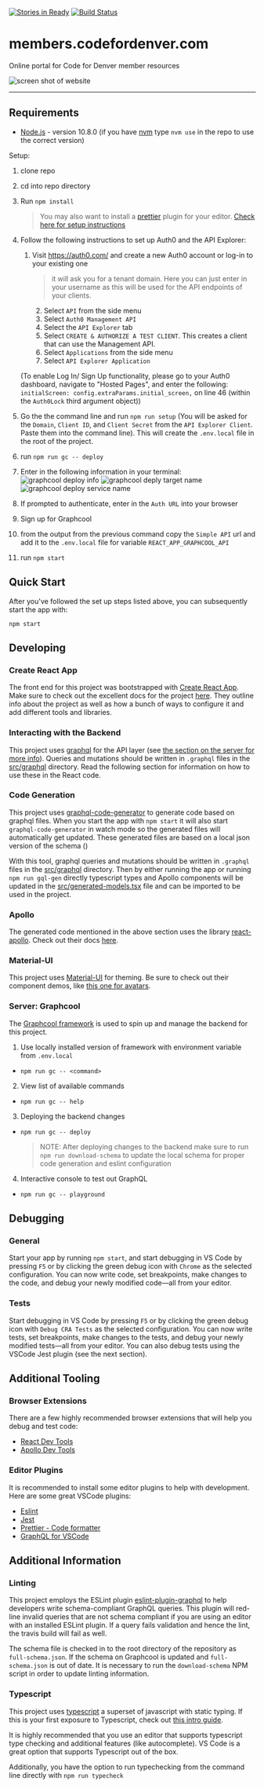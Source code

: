 [![Stories in Ready](https://badge.waffle.io/codefordenver/members.png?label=ready&title=Ready)](https://waffle.io/codefordenver/members?utm_source=badge)
[![Build Status](https://travis-ci.org/codefordenver/members.svg?branch=master)](https://travis-ci.org/codefordenver/members)

# members.codefordenver.com

Online portal for Code for Denver member resources

![screen shot of website](docs/img/screen_shot_2018-10-10.png)

---

## Requirements

- [Node.js](https://nodejs.org) - version 10.8.0 (if you have [nvm](https://github.com/creationix/nvm) type `nvm use` in the repo to use the correct version)

Setup:
1. clone repo
2. cd into repo directory
3. Run `npm install`
    > You may also want to install a [prettier](https://prettier.io/docs/en/index.html) plugin for your editor. [Check here for setup instructions](https://prettier.io/docs/en/editors.html)
4. Follow the following instructions to set up Auth0 and the API Explorer:
    1. Visit https://auth0.com/ and create a new Auth0 account or log-in to your existing one
        > it will ask you for a tenant domain. Here you can just enter in your username as this will be used for the API endpoints of your clients.
		2. Select `API` from the side menu
		3. Select `Auth0 Management API`
		4. Select the `API Explorer` tab
		5. Select `CREATE & AUTHORIZE A TEST CLIENT`. This creates a client that can use the Management API.
		6. Select `Applications` from the side menu
		7. Select `API Explorer Application`

    (To enable Log In/ Sign Up functionality, please go to your Auth0 dashboard, navigate to "Hosted Pages", and enter the following: `initialScreen: config.extraParams.initial_screen,` on line 46 (within the `Auth0Lock` third argument object))

5. Go the the command line and run `npm run setup` (You will be asked for the `Domain`, `Client ID`, and `Client Secret` from the
		`API Explorer Client`. Paste them into the command line). This will create the `.env.local` file in the root of the project.

6. run `npm run gc -- deploy`
7. Enter in the following information in your terminal:
    ![graphcool deploy info](docs/img/setup4_graphcool_deployment_info.png)
    ![graphcool deply target name](docs/img/setup5_graphcool_target_name.png)
    ![graphcool deploy service name](docs/img/setup6_graphcool_service_name.png)
8. If prompted to authenticate, enter in the `Auth URL` into your browser
9. Sign up for Graphcool
10. from the output from the previous command copy the `Simple API` url and add it to the `.env.local` file for variable `REACT_APP_GRAPHCOOL_API`
11. run `npm start`

## Quick Start
After you've followed the set up steps listed above, you can subsequently start the app with:

```
npm start
```

## Developing

### Create React App
The front end for this project was bootstrapped with [Create React App](https://github.com/facebookincubator/create-react-app). Make sure to check out the excellent docs for the project [here](https://facebook.github.io/create-react-app/). They outline info about the project as well as how a bunch of ways to configure it and add different tools and libraries.

### Interacting with the Backend
This project uses [graphql](https://graphql.org/) for the API layer (see [the section on the server for more info](#server:-graphcool)). Queries and mutations should be written in `.graphql` files in the [src/graphql](./src/graphql) directory. Read the following section for information on how to use these in the React code.

### Code Generation
This project uses [graphql-code-generator](https://graphql-code-generator.com/) to generate code based on graphql files. When you start the app with `npm start` it will also start `graphql-code-generator` in watch mode so the generated files will automatically get updated. These generated files are based on a local json version of the schema ()

With this tool, graphql queries and mutations should be written in `.graphql` files in the [src/graphql](./src/graphql) directory. Then by either running the app or running `npm run gql-gen` directly typescript types and Apollo components will be updated in the [src/generated-models.tsx](./src/generated-models.tsx) file and can be imported to be used in the project.

### Apollo
The generated code mentioned in the above section uses the library [react-apollo](https://www.apollographql.com/docs/react/). Check out their docs [here](https://www.apollographql.com/docs/react/api/react-apollo.html).

### Material-UI
This project uses [Material-UI](https://material-ui.com/) for theming. Be sure to check out their component demos, like [this one for avatars](https://material-ui.com/demos/avatars/).

### Server: Graphcool
The [Graphcool framework](https://github.com/graphcool/framework) is used to spin up and manage the backend for this project.

1. Use locally installed version of framework with environment variable from `.env.local`
  * `npm run gc -- <command>`

2. View list of available commands
  * `npm run gc -- help`

3. Deploying the backend changes
* `npm run gc -- deploy`
   > NOTE: After deploying changes to the backend make sure to run `npm run download-schema` to update the local schema for proper code generation and eslint configuration

4. Interactive console to test out GraphQL
 * `npm run gc -- playground`


## Debugging
### General
Start your app by running `npm start`, and start debugging in VS Code by pressing `F5` or by clicking the green debug icon with `Chrome` as the selected configuration. You can now write code, set breakpoints, make changes to the code, and debug your newly modified code—all from your editor.

### Tests
Start debugging in VS Code by pressing `F5` or by clicking the green debug icon with `Debug CRA Tests` as the selected configuration. You can now write tests, set breakpoints, make changes to the tests, and debug your newly modified tests—all from your editor. You can also debug tests using the VSCode Jest plugin (see the next section).

## Additional Tooling
### Browser Extensions
There are a few highly recommended browser extensions that will help you debug and test code:

- [React Dev Tools](https://chrome.google.com/webstore/detail/react-developer-tools/fmkadmapgofadopljbjfkapdkoienihi?hl=en)
- [Apollo Dev Tools](https://www.apollographql.com/docs/react/features/developer-tooling.html)

### Editor Plugins
It is recommended to install some editor plugins to help with development. Here are some great VSCode plugins:

- [Eslint](https://marketplace.visualstudio.com/items?itemName=dbaeumer.vscode-eslint)
- [Jest](https://marketplace.visualstudio.com/items?itemName=Orta.vscode-jest)
- [Prettier - Code formatter](https://marketplace.visualstudio.com/items?itemName=esbenp.prettier-vscode)
- [GraphQL for VSCode](https://marketplace.visualstudio.com/items?itemName=kumar-harsh.graphql-for-vscode)


## Additional Information

### Linting
This project employs the ESLint plugin [eslint-plugin-graphql](https://github.com/apollographql/eslint-plugin-graphql) to help developers write schema-compliant GraphQL queries. This plugin will red-line invalid queries that are not schema compliant if you are using an editor with an installed ESLint plugin. If a query fails validation and hence the lint, the travis build will fail as well.

The schema file is checked in to the root directory of the repository as `full-schema.json`. If the schema on Graphcool is updated and `full-schema.json` is out of date. It is necessary to run the `download-schema` NPM script in order to update linting information.

### Typescript
This project uses [typescript](https://www.typescriptlang.org/) a superset of javascript with static typing. If this is your first exposure to Typescript, check out [this intro guide](https://www.typescriptlang.org/docs/handbook/typescript-in-5-minutes.html).

It is highly recommended that you use an editor that supports typescript type checking and additional features (like autocomplete). VS Code is a great option that supports Typescript out of the box.

Additionally, you have the option to run typechecking from the command line directly with `npm run typecheck`

